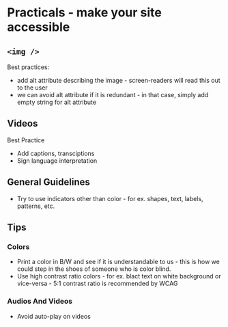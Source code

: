 # Practicals - make your site accessible

## `<img />`
Best practices:
- add alt attribute describing the image - screen-readers will read this out to the user
- we can avoid alt attribute if it is redundant - in that case, simply add empty string for alt attribute

## Videos
Best Practice
- Add captions, transciptions
- Sign language interpretation

## General Guidelines
- Try to use indicators other than color - for ex. shapes, text, labels, patterns, etc.


## Tips

### Colors
- Print a color in B/W and see if it is understandable to us - this is how we could step in the shoes of someone who is color blind.
- Use high contrast ratio colors - for ex. blact text on white background or vice-versa - 5:1 contrast ratio is recommended by WCAG

### Audios And Videos
- Avoid auto-play on videos

